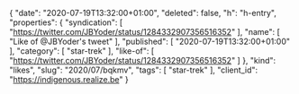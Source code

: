 {
  "date": "2020-07-19T13:32:00+01:00",
  "deleted": false,
  "h": "h-entry",
  "properties": {
    "syndication": [
      "https://twitter.com/JBYoder/status/1284332907356516352"
    ],
    "name": [
      "Like of @JBYoder's tweet"
    ],
    "published": [
      "2020-07-19T13:32:00+01:00"
    ],
    "category": [
      "star-trek"
    ],
    "like-of": [
      "https://twitter.com/JBYoder/status/1284332907356516352"
    ]
  },
  "kind": "likes",
  "slug": "2020/07/bqkmv",
  "tags": [
    "star-trek"
  ],
  "client_id": "https://indigenous.realize.be"
}
